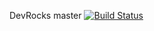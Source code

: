 DevRocks 
master [![Build Status](https://travis-ci.org/mahasak/DevRocks.Travis.svg?branch=master)](https://travis-ci.org/mahasak/DevRocks.Travis)
